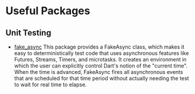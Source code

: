 # Useful Packages

## Unit Testing

- [fake_async](https://pub.dev/packages/fake_async)
This package provides a FakeAsync class, which makes it easy to deterministically test code that uses asynchronous features like Futures, Streams, Timers, and microtasks.
It creates an environment in which the user can explicitly control Dart's notion of the "current time".
When the time is advanced, FakeAsync fires all asynchronous events that are scheduled for that time period without actually needing the test to wait for real time to elapse.
